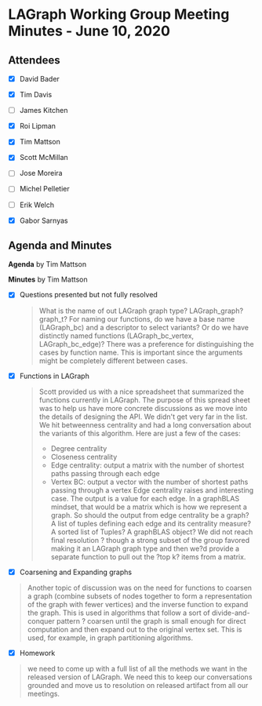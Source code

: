 # LAGraph Working Group Meeting Minutes - June 10, 2020

## Attendees
- [X] David Bader
- [X] Tim Davis
- [ ] James Kitchen
- [X] Roi Lipman
- [X] Tim Mattson
- [X] Scott McMillan
- [ ] Jose Moreira
- [ ] Michel Pelletier
- [ ] Erik Welch
- [X] Gabor Sarnyas


## Agenda and Minutes

**Agenda** by Tim Mattson

**Minutes** by Tim Mattson

- [X] Questions presented but not fully resolved
    > What is the name of out LAGraph graph type?  LAGraph_graph?  graph_t?
    > For naming our functions, do we have a base name (LAGraph_bc) and a descriptor to select variants?  Or do we have distinctly named functions (LAGraph_bc_vertex, LAGraph_bc_edge)?  There was a preference for distinguishing the cases by function name.  This is important since the arguments might be completely different between cases.
- [X] Functions in LAGraph
    > Scott provided us with a nice spreadsheet that summarized the functions currently in LAGraph.  The purpose of this spread sheet was to help us have more concrete discussions as we move into the details of designing the API.  We didn't get very far in the list. We hit betweenness centrality and had a long conversation about the variants of this algorithm.  Here are just a few of the cases:
   > - Degree centrality
   > - Closeness centrality
   > - Edge centrality:  output a matrix with the number of shortest paths passing through each edge
   > - Vertex BC: output a vector with the number of shortest paths passing through a vertex
   > Edge centrality raises and interesting case.   The output is a value for each edge.  In a graphBLAS mindset, that would be a matrix which is how we represent a graph.  So should the output from edge centrality be a graph?  A list of tuples defining each edge and its centrality measure?  A sorted list of Tuples?  A graphBLAS object?  We did not reach final resolution ? though a strong subset of the group favored making it an LAGraph graph type and then we?d provide a separate function to pull out the ?top k? items from a matrix.
- [X] Coarsening and Expanding graphs
 > Another topic of discussion was on the need for functions to coarsen a graph (combine subsets of nodes together to form a representation of the graph with fewer vertices) and the inverse function to expand the graph.  This is used in algorithms that follow a sort of divide-and-conquer pattern ? coarsen until the graph is small enough for direct computation and then expand out to the original vertex set.   This is used, for example, in graph partitioning algorithms.
- [X] Homework
 > we need to come up with a full list of all the methods we want in the released version of LAGraph. We need this to keep our conversations grounded and move us to resolution on released artifact from all our meetings.
    
